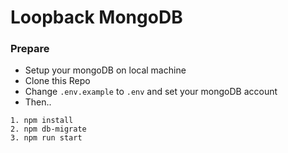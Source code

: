# Loopback MongoDB

### Prepare
- Setup your mongoDB on local machine
- Clone this Repo
- Change `.env.example` to `.env` and set your mongoDB account
- Then..

```
1. npm install
2. npm db-migrate
3. npm run start
```